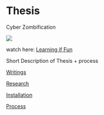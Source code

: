 # Thesis
Cyber Zombification

![]({{site.baseurl}}//Education.png)


watch here: [Learning if Fun](https://youtu.be/_1-43Bd7kPM)

Short Description of Thesis + process

[Writings](Writings.md)

[Research](Research.md)

[Installation](Installation.md)

[Process](Process.md)
